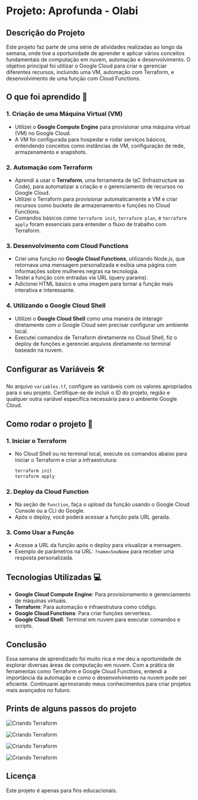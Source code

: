 # Projeto: Aprofunda - Olabi

## Descrição do Projeto
Este projeto faz parte de uma série de atividades realizadas ao longo da semana, onde tive a oportunidade de aprender e aplicar vários conceitos fundamentais de computação em nuvem, automação e desenvolvimento. O objetivo principal foi utilizar o Google Cloud para criar e gerenciar diferentes recursos, incluindo uma VM, automação com Terraform, e desenvolvimento de uma função com Cloud Functions.

## O que foi aprendido 📘

### 1. Criação de uma Máquina Virtual (VM)
- Utilizei o **Google Compute Engine** para provisionar uma máquina virtual (VM) no Google Cloud.
- A VM foi configurada para hospedar e rodar serviços básicos, entendendo conceitos como instâncias de VM, configuração de rede, armazenamento e snapshots.

### 2. Automação com Terraform
- Aprendi a usar o **Terraform**, uma ferramenta de IaC (Infrastructure as Code), para automatizar a criação e o gerenciamento de recursos no Google Cloud.
- Utilizei o Terraform para provisionar automaticamente a VM e criar recursos como buckets de armazenamento e funções no Cloud Functions.
- Comandos básicos como `terraform init`, `terraform plan`, e `terraform apply` foram essenciais para entender o fluxo de trabalho com Terraform.

### 3. Desenvolvimento com Cloud Functions
- Criei uma função no **Google Cloud Functions**, utilizando Node.js, que retornava uma mensagem personalizada e exibia uma página com informações sobre mulheres negras na tecnologia.
- Testei a função com entradas via URL (query params).
- Adicionei HTML básico e uma imagem para tornar a função mais interativa e interessante.

### 4. Utilizando o Google Cloud Shell
- Utilizei o **Google Cloud Shell** como uma maneira de interagir diretamente com o Google Cloud sem precisar configurar um ambiente local.
- Executei comandos de Terraform diretamente no Cloud Shell, fiz o deploy de funções e gerenciei arquivos diretamente no terminal baseado na nuvem.

## Configurar as Variáveis 🛠️

No arquivo `variables.tf`, configure as variáveis com os valores apropriados para o seu projeto. Certifique-se de incluir o ID do projeto, região e qualquer outra variável específica necessária para o ambiente Google Cloud.

## Como rodar o projeto 🚀

### 1. Iniciar o Terraform
- No Cloud Shell ou no terminal local, execute os comandos abaixo para iniciar o Terraform e criar a infraestrutura:
  ```bash
  terraform init
  terraform apply
### 2. Deploy da Cloud Function
- Na seção de `function`, faça o upload da função usando o Google Cloud Console ou a CLI do Google.
- Após o deploy, você poderá acessar a função pela URL gerada.

### 3. Como Usar a Função
- Acesse a URL da função após o deploy para visualizar a mensagem.
- Exemplo de parâmetros na URL: `?name=SeuNome` para receber uma resposta personalizada.

## Tecnologias Utilizadas 💻
- **Google Cloud Compute Engine**: Para provisionamento e gerenciamento de máquinas virtuais.
- **Terraform**: Para automação e infraestrutura como código.
- **Google Cloud Functions**: Para criar funções serverless.
- **Google Cloud Shell**: Terminal em nuvem para executar comandos e scripts.

## Conclusão
Essa semana de aprendizado foi muito rica e me deu a oportunidade de explorar diversas áreas de computação em nuvem. Com a prática de ferramentas como Terraform e Google Cloud Functions, entendi a importância da automação e como o desenvolvimento na nuvem pode ser eficiente. Continuarei aprimorando meus conhecimentos para criar projetos mais avançados no futuro.

## Prints de alguns passos do projeto
![Criando Terraform](./imagens/criando%20terra%20form.png)

![Criando Terraform](./imagens/função%20rodando.png)

![Criando Terraform](./imagens/implementando%20uma%20função.png)

![Criando Terraform](./imagens/vm%20criada.png)

## Licença
Este projeto é apenas para fins educacionais.

